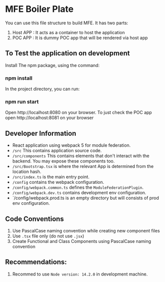 # MFE Boiler Plate

You can use this file structure to build MFE.
It has two parts:
1. Host APP : It acts as a container to host the application
2. POC APP : It is dummy POC app that will be rendered via host app
## To Test the application on development

Install The npm package, using the command:

### npm install

In the project directory, you can run:

### npm run start

Open http://localhost:8080 on your browser.
To just check the POC app open http://localhost:8081 on your browser

## Developer Information

- React application using webpack 5 for module federation.
- `/src` This contains application source code.
- `/src/components` This contains elements that don't interact with the backend. You may expose these components too.
- `/src/Bootstrap.tsx` is where the relevant App is determined from the location hash.
- `/src/index.ts` is the main entry point.
- `/config` contains the webpack configuration.
- `/config/webpack.common.ts` defines the `ModuleFederationPlugin`.
- `/config/webpack.dev.ts` contains development env configuration.
- `/config/webpack.prod.ts is an empty directory but will consists of prod env configuration.

## Code Conventions

1. Use PascalCase naming convention while creating new component files
2. Use `.tsx` file only (do not use `.jsx`)
3. Create Functional and Class Components using PascalCase naming convention

## Recommendations:
1. Recommed to use `Node version: 14.2.0` in development machine.
